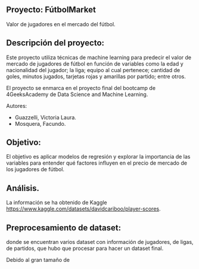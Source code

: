 ## Proyecto: FútbolMarket

Valor de jugadores en el mercado del fútbol.

## Descripción del proyecto:

Este proyecto utiliza técnicas de machine learning para predecir el valor de mercado de jugadores de fútbol en función de variables como la edad y nacionalidad del jugador; la liga; equipo al cual pertenece; cantidad de goles, minutos jugados, tarjetas rojas y amarillas por partido; entre otros.

El proyecto se enmarca en el proyecto final del bootcamp de 4GeeksAcademy de Data Science and Machine Learning.

Autores: 
- Guazzelli, Victoria Laura.
- Mosquera, Facundo.

## Objetivo:

El objetivo es aplicar modelos de regresión y explorar la importancia de las variables para entender qué factores influyen en el precio de mercado de los jugadores de fútbol.

## Análisis.

La información se ha obtenido de Kaggle https://www.kaggle.com/datasets/davidcariboo/player-scores.

Preprocesamiento de dataset:
- 
 donde se encuentran varios dataset con información de jugadores, de ligas, de partidos, que hubo que procesar para hacer un dataset final. 

Debido al gran tamaño de 